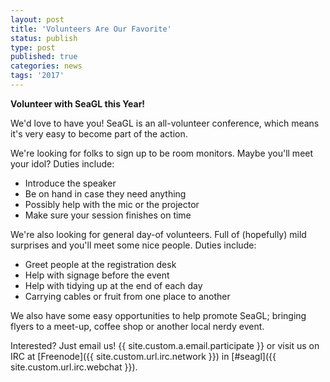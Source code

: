 ```yaml
---
layout: post
title: 'Volunteers Are Our Favorite'
status: publish
type: post
published: true
categories: news
tags: '2017'
---
```


**Volunteer with SeaGL this Year!** 

We'd love to have you! SeaGL is an all-volunteer conference, which means it's very easy to become part of the action.

We're looking for folks to sign up to be room monitors. Maybe you'll meet your idol? Duties include: 

* Introduce the speaker 
* Be on hand in case they need anything
* Possibly help with the mic or the projector
* Make sure your session finishes on time

We're also looking for general day-of volunteers. Full of (hopefully) mild surprises and you'll meet some nice people. Duties include:

* Greet people at the registration desk
* Help with signage before the event
* Help with tidying up at the end of each day
* Carrying cables or fruit from one place to another

We also have some easy opportunities to help promote SeaGL; bringing flyers to a meet-up, coffee shop or another local nerdy event. 

Interested? Just email us! {{ site.custom.a.email.participate }} 
or visit us on IRC at
[Freenode]({{ site.custom.url.irc.network }}) in
[#seagl]({{ site.custom.url.irc.webchat }}).




